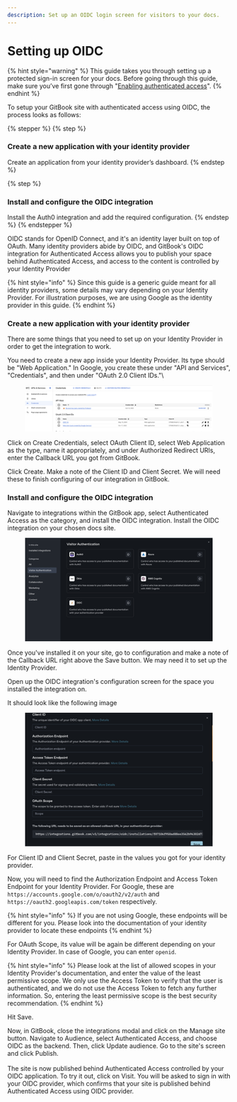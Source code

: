 ```yaml
---
description: Set up an OIDC login screen for visitors to your docs.
---
```


# Setting up OIDC

{% hint style="warning" %}
This guide takes you through setting up a protected sign-in screen for your docs. Before going through this guide, make sure you’ve first gone through "[Enabling authenticated access](enabling-authenticated-access.md)".
{% endhint %}

To setup your GitBook site with authenticated access using OIDC, the process looks as follows:

{% stepper %}
{% step %}
### Create a new application with your identity provider

Create an application from your identity provider’s dashboard.
{% endstep %}

{% step %}
### Install and configure the OIDC integration

Install the Auth0 integration and add the required configuration.
{% endstep %}
{% endstepper %}

OIDC stands for OpenID Connect, and it's an identity layer built on top of OAuth. Many identity providers abide by OIDC, and GitBook's OIDC integration for Authenticated Access allows you to publish your space behind Authenticated Access, and access to the content is controlled by your Identity Provider

{% hint style="info" %}
Since this guide is a generic guide meant for all identity providers, some details may vary depending on your Identity Provider. For illustration purposes, we are using Google as the identity provider in this guide.
{% endhint %}

### Create a new application with your identity provider

There are some things that you need to set up on your Identity Provider in order to get the integration to work.

You need to create a new app inside your Identity Provider. Its type should be "Web Application." In Google, you create these under "API and Services", "Credentials", and then under "OAuth 2.0 Client IDs."\


<figure><img src="../../.gitbook/assets/Screen Shot 2024-05-15 at 11.19.59 AM.png" alt=""><figcaption></figcaption></figure>

Click on Create Credentials, select OAuth Client ID, select Web Application as the type, name it appropriately, and under Authorized Redirect URIs, enter the Callback URL you got from GitBook.

Click Create. Make a note of the Client ID and Client Secret. We will need these to finish configuring of our integration in GitBook.

### Install and configure the OIDC integration

Navigate to integrations within the GitBook app, select Authenticated Access as the category, and install the OIDC integration. Install the OIDC integration on your chosen docs site.

<figure><img src="../../.gitbook/assets/Screen Shot 2024-12-13 at 3.37.39 PM.png" alt=""><figcaption></figcaption></figure>

Once you've installed it on your site, go to configuration and make a note of the Callback URL right above the Save button. We may need it to set up the Identity Provider.&#x20;

Open up the OIDC integration's configuration screen for the space you installed the integration on.

It should look like the following image

<figure><img src="../../.gitbook/assets/Screen Shot 2024-12-13 at 3.38.30 PM.png" alt=""><figcaption></figcaption></figure>



For Client ID and Client Secret, paste in the values you got for your identity provider.

Now, you will need to find the Authorization Endpoint and Access Token Endpoint for your Identity Provider. For Google, these are `https://accounts.google.com/o/oauth2/v2/auth` and `https://oauth2.googleapis.com/token` respectively.&#x20;

{% hint style="info" %}
If you are not using Google, these endpoints will be different for you. Please look into the documentation of your identity provider to locate these endpoints
{% endhint %}

For OAuth Scope, its value will be again be different depending on your Identity Provider. In case of Google, you can enter `openid`.

{% hint style="info" %}
Please look at the list of allowed scopes in your Identity Provider's documentation, and enter the value of the least permissive scope. We only use the Access Token to verify that the user is authenticated, and we do not use the Access Token to fetch any further information. So, entering the least permissive scope is the best security recommendation.
{% endhint %}

Hit Save.

Now, in GitBook, close the integrations modal and click on the Manage site button. Navigate to Audience, select Authenticated Access, and choose OIDC as the backend. Then, click Update audience. Go to the site's screen and click Publish.\
\
The site is now published behind Authenticated Access controlled by your OIDC application. To try it out, click on Visit. You will be asked to sign in with your OIDC provider, which confirms that your site is published behind Authenticated Access using OIDC provider.
